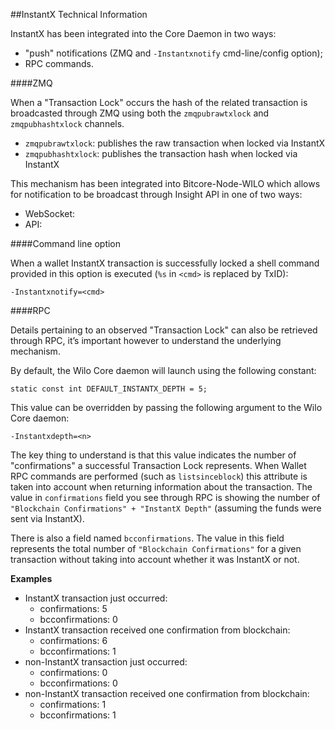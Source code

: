 ##InstantX Technical Information

InstantX has been integrated into the Core Daemon in two ways:
* "push" notifications (ZMQ and `-Instantxnotify` cmd-line/config option);
* RPC commands.

####ZMQ

When a "Transaction Lock" occurs the hash of the related transaction is broadcasted through ZMQ using both the `zmqpubrawtxlock` and `zmqpubhashtxlock` channels.

* `zmqpubrawtxlock`: publishes the raw transaction when locked via InstantX
* `zmqpubhashtxlock`: publishes the transaction hash when locked via InstantX

This mechanism has been integrated into Bitcore-Node-WILO which allows for notification to be broadcast through Insight API in one of two ways:
* WebSocket: 
* API: 

####Command line option

When a wallet InstantX transaction is successfully locked a shell command provided in this option is executed (`%s` in `<cmd>` is replaced by TxID):

```
-Instantxnotify=<cmd>
```

####RPC

Details pertaining to an observed "Transaction Lock" can also be retrieved through RPC, it’s important however to understand the underlying mechanism.

By default, the Wilo Core daemon will launch using the following constant:

```
static const int DEFAULT_INSTANTX_DEPTH = 5;
```

This value can be overridden by passing the following argument to the Wilo Core daemon:

```
-Instantxdepth=<n>
```

The key thing to understand is that this value indicates the number of "confirmations" a successful Transaction Lock represents. When Wallet RPC commands are performed (such as `listsinceblock`) this attribute is taken into account when returning information about the transaction. The value in `confirmations` field you see through RPC is showing the number of `"Blockchain Confirmations" + "InstantX Depth"` (assuming the funds were sent via InstantX).

There is also a field named `bcconfirmations`. The value in this field represents the total number of `"Blockchain Confirmations"` for a given transaction without taking into account whether it was InstantX or not.

**Examples**
* InstantX transaction just occurred:
    * confirmations: 5
    * bcconfirmations: 0
* InstantX transaction received one confirmation from blockchain:
    * confirmations: 6
    * bcconfirmations: 1
* non-InstantX transaction just occurred:
    * confirmations: 0
    * bcconfirmations: 0
* non-InstantX transaction received one confirmation from blockchain:
    * confirmations: 1
    * bcconfirmations: 1
